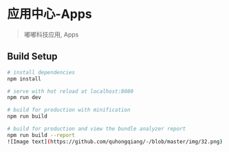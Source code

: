 # 应用中心-Apps

> 嘟嘟科技应用, Apps

## Build Setup

``` bash
# install dependencies
npm install

# serve with hot reload at localhost:8080
npm run dev

# build for production with minification
npm run build

# build for production and view the bundle analyzer report
npm run build --report
![Image text](https://github.com/quhongqiang/-/blob/master/img/32.png)
```
